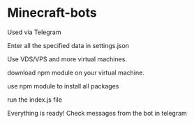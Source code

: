 # Minecraft-bots

Used via Telegram

Enter all the specified data in settings.json

Use VDS/VPS and more virtual machines.

download npm module on your virtual machine.

use npm module to install all packages

run the index.js file

Everything is ready! Check messages from the bot in telegram
